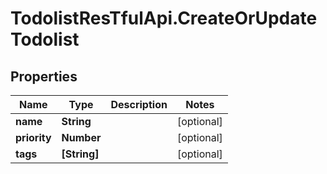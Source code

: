 # TodolistResTfulApi.CreateOrUpdateTodolist

## Properties
Name | Type | Description | Notes
------------ | ------------- | ------------- | -------------
**name** | **String** |  | [optional] 
**priority** | **Number** |  | [optional] 
**tags** | **[String]** |  | [optional] 
